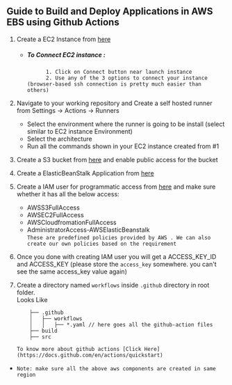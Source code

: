## Guide to Build and Deploy Applications in AWS EBS using Github Actions

1. Create a EC2 Instance from [here](https://aws.amazon.com/ec2/)  
    - ##### To Connect EC2 instance :
                1. Click on Connect button near launch instance
                2. Use any of the 3 options to connect your instance (browser-based ssh connection is pretty much easier than others)
        
3. Navigate to your working repository and Create a self hosted runner from  Settings -> Actions -> Runners
    - Select the environment where the runner is going to be install (select similar to EC2 instance Environment)
    - Select the architecture
    - Run all the commands shown in your EC2 instance created from #1

4. Create a S3 bucket from [here](https://docs.aws.amazon.com/AmazonS3/latest/userguide/creating-bucket.html) and enable public access for the bucket
5. Create a ElasticBeanStalk Application from [here](https://docs.aws.amazon.com/elasticbeanstalk/latest/dg/using-features.environments.html) 
6. Create a IAM user for programmatic access from [here](https://us-east-1.console.aws.amazon.com/iamv2/home#/home) and make sure whether it has all the below access:
    - AWSS3FullAccess
    - AWSEC2FullAccess
    - AWSCloudfromationFullAccess
    - AdministratorAccess-AWSElasticBeanstalk </br>
      `These are predefined policies provided by AWS . We can also create our own policies based on the requirement`</br>
7. Once you done with creating IAM user you will get a ACCESS_KEY_ID and ACCESS_KEY (please store the `access_key` somewhere. you can't see the same access_key value again)

8. Create a directory named `workflows` inside `.github` directory in root folder.</br>
    Looks Like
    ```
        ├── .github 
        │   ├── workflows 
        │   │   ├── *.yaml // here goes all the github-action files 
        ├── build 
        ├── src 
    ```
     `To know more about github actions [Click Here](https://docs.github.com/en/actions/quickstart)`

 - `Note: make sure all the above aws components are created in same region`
